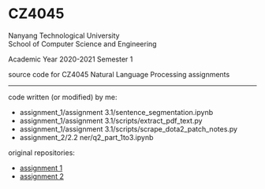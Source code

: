 # CZ4045

Nanyang Technological University  
School of Computer Science and Engineering

Academic Year 2020-2021 Semester 1

source code for CZ4045 Natural Language Processing assignments

---

code written (or modified) by me:

- assignment_1/assignment 3.1/sentence_segmentation.ipynb
- assignment_1/assignment 3.1/scripts/extract_pdf_text.py
- assignment_1/assignment 3.1/scripts/scrape_dota2_patch_notes.py
- assignment_2/2.2 ner/q2_part_1to3.ipynb

original repositories:

- [assignment 1](https://github.com/YongWei12/NLPAssignment1)
- [assignment 2](https://github.com/jsheng1996/NLPAssignment2)
